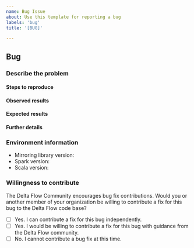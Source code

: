 ```yaml
---
name: Bug Issue
about: Use this template for reporting a bug
labels: 'bug'
title: '[BUG]'

---
```


## Bug

### Describe the problem

#### Steps to reproduce

<!--
Please include copy-pastable code snippets if possible.
1. _____
2. _____
3. _____
-->

#### Observed results

<!-- What happened?  This could be a description, log output, etc. -->

#### Expected results

<!-- What did you expect to happen? -->

#### Further details

<!--
Include any additional details that may be useful for diagnosing the problem here. If including tracebacks, please include the full traceback. Large logs and files should be attached.
-->

### Environment information

* Mirroring library version:
* Spark version:
* Scala version:

### Willingness to contribute

The Delta Flow Community encourages bug fix contributions. Would you or another member of your organization be willing to contribute a fix for this bug to the Delta Flow code base?

- [ ] Yes. I can contribute a fix for this bug independently.
- [ ] Yes. I would be willing to contribute a fix for this bug with guidance from the Delta Flow community.
- [ ] No. I cannot contribute a bug fix at this time.